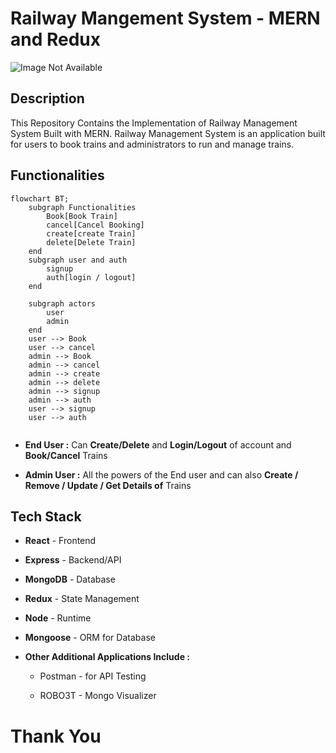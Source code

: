 # Railway Mangement System - MERN and Redux

<img src="https://images.hdqwalls.com/wallpapers/train-mountains-illustration-minimalistic-9l.jpg" title="Railway Art" alt="Image Not Available" data-align="center">

## Description

This Repository Contains the Implementation of Railway Management System Built with MERN. Railway Management System is an application built for users to book trains and administrators to run and manage trains.

## Functionalities

```mermaid
flowchart BT;
    subgraph Functionalities
        Book[Book Train]
        cancel[Cancel Booking]
        create[create Train]
        delete[Delete Train]
    end
    subgraph user and auth
        signup
        auth[login / logout]
    end

    subgraph actors
        user
        admin
    end    
    user --> Book
    user --> cancel
    admin --> Book
    admin --> cancel
    admin --> create
    admin --> delete
    admin --> signup
    admin --> auth
    user --> signup
    user --> auth
  
```

- **End User :** Can **Create/Delete** and **Login/Logout** of account and **Book/Cancel** Trains

- **Admin User :** All the powers of the End user and can also **Create / Remove / Update / Get Details of** Trains

## Tech Stack

- **React** - Frontend

- **Express** - Backend/API

- **MongoDB** - Database

- **Redux** - State Management

- **Node** - Runtime

- **Mongoose** - ORM for Database

- **Other Additional Applications Include :**
  
  - Postman - for API Testing
  
  - ROBO3T - Mongo Visualizer

# Thank You
